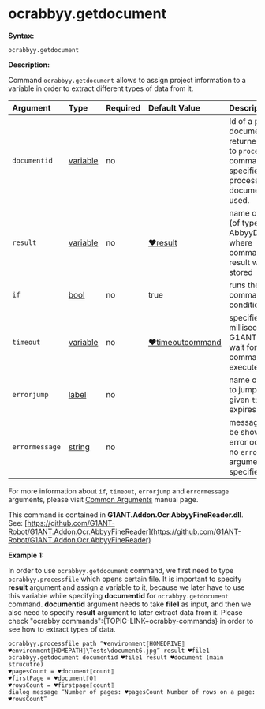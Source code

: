 # ocrabbyy.getdocument

**Syntax:**

```text
ocrabbyy.getdocument
```

**Description:**

Command `ocrabbyy.getdocument` allows to assign project information to a variable in order to extract different types of data from it.

| Argument | Type | Required | Default Value | Description |
| :--- | :--- | :--- | :--- | :--- |
| `documentid` | [variable](https://github.com/G1ANT-Robot/G1ANT.Manual/blob/master/G1ANT-Language/Special-Characters/variable.md) | no |  | Id of a processed document returned by a call to `processfile` command. If not specified, last processed document is used. |
| `result` | [variable](https://github.com/G1ANT-Robot/G1ANT.Manual/blob/master/G1ANT-Language/Special-Characters/variable.md) | no | [♥result](https://github.com/G1ANT-Robot/G1ANT.Manual/blob/master/G1ANT-Language/Common-Arguments.md) | name of variable \(of type AbbyyDocument\) where command’s result will be stored |
| `if` | [bool](https://github.com/G1ANT-Robot/G1ANT.Manual/blob/master/G1ANT-Language/Structures/bool.md) | no | true | runs the command only if condition is true |
| `timeout` | [variable](https://github.com/G1ANT-Robot/G1ANT.Manual/blob/master/G1ANT-Language/Special-Characters/variable.md) | no | [♥timeoutcommand](https://github.com/G1ANT-Robot/G1ANT.Manual/blob/master/G1ANT-Language/Variables/Special-Variables.md) | specifies time in milliseconds for G1ANT.Robot to wait for the command to be executed |
| `errorjump` | [label](https://github.com/G1ANT-Robot/G1ANT.Manual/blob/master/G1ANT-Language/Structures/label.md) | no |  | name of the label to jump to if given `timeout` expires |
| `errormessage` | [string](https://github.com/G1ANT-Robot/G1ANT.Manual/blob/master/G1ANT-Language/Structures/string.md) | no |  | message that will be shown in case error occurs and no `errorjump` argument is specified |

For more information about `if`, `timeout`, `errorjump` and `errormessage` arguments, please visit [Common Arguments](https://github.com/G1ANT-Robot/G1ANT.Manual/blob/master/G1ANT-Language/Common-Arguments.md) manual page.

This command is contained in **G1ANT.Addon.Ocr.AbbyyFineReader.dll**. See: [https://github.com/G1ANT-Robot/G1ANT.Addon.Ocr.AbbyyFineReader](https://github.com/G1ANT-Robot/G1ANT.Addon.Ocr.AbbyyFineReader)

**Example 1:**

In order to use `ocrabbyy.getdocument` command, we first need to type `ocrabbyy.processfile` which opens certain file. It is important to specify **result** argument and assign a variable to it, because we later have to use this variable while specifying **documentid** for `ocrabbyy.getdocument` command. **documentid** argument needs to take **file1** as input, and then we also need to specify **result** argument to later extract data from it. Please check "ocrabby commands":{TOPIC-LINK+ocrabby-commands} in order to see how to extract types of data.

```text
ocrabbyy.processfile path ‴♥environment⟦HOMEDRIVE⟧♥environment⟦HOMEPATH⟧\Tests\document6.jpg‴ result ♥file1
ocrabbyy.getdocument documentid ♥file1 result ♥document (main strucutre)
♥pagesCount = ♥document⟦count⟧
♥firstPage = ♥document⟦0⟧
♥rowsCount = ♥firstpage⟦count⟧
dialog message ‴Number of pages: ♥pagesCount Number of rows on a page: ♥rowsCount‴
```

